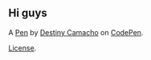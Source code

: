Hi guys
-------


A [Pen](http://codepen.io/dcam6040/pen/NdGzrW) by [Destiny Camacho](http://codepen.io/dcam6040) on [CodePen](http://codepen.io/).

[License](http://codepen.io/dcam6040/pen/NdGzrW/license).